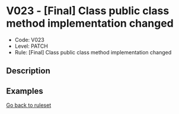 # V023 - [Final] Class public class method implementation changed

* Code: V023
* Level: PATCH
* Rule: [Final] Class public class method implementation changed

## Description

## Examples

[Go back to ruleset](../README.md)
